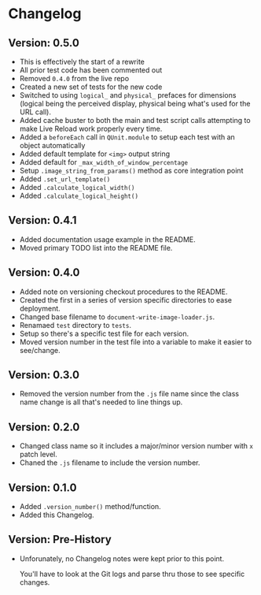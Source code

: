 Changelog
=========

Version: 0.5.0
--------------

- This is effectively the start of a rewrite
- All prior test code has been commented out
- Removed `0.4.0` from the live repo
- Created a new set of tests for the new code
- Switched to using `logical_` and `physical_` prefaces for dimensions (logical being the perceived display, physical being what's used for the URL call).
- Added cache buster to both the main and test script calls attempting to make Live Reload work properly every time.
- Added a `beforeEach` call in `QUnit.module` to setup each test with an object automatically
- Added default template for `<img>` output string
- Added default for `_max_width_of_window_percentage`
- Setup `.image_string_from_params()` method as core integration point
- Added `.set_url_template()`
- Added `.calculate_logical_width()`
- Added `.calculate_logical_height()`



Version: 0.4.1 
--------------

- Added documentation usage example in the README. 
- Moved primary TODO list into the README file.


Version: 0.4.0 
--------------

- Added note on versioning checkout procedures to the README.
- Created the first in a series of version specific directories to ease deployment. 
- Changed base filename to `document-write-image-loader.js`.
- Renamaed `test` directory to `tests`.
- Setup so there's a specific test file for each version.
- Moved version number in the test file into a variable to make it easier to see/change.


Version: 0.3.0
--------------

- Removed the version number from the `.js` file name since the class name change is all that's needed to line things up.


Version: 0.2.0 
--------------

- Changed class name so it includes a major/minor version number with `x` patch level. 
- Chaned the `.js` filename to include the version number.


Version: 0.1.0 
--------------

- Added `.version_number()` method/function.
- Added this Changelog.


Version: Pre-History 
--------------------

- Unforunately, no Changelog notes were kept prior to this point.

    You'll have to look at the Git logs and parse thru those to see specific changes.  

